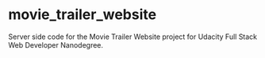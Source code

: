 # movie_trailer_website
Server side code for the Movie Trailer Website project for Udacity Full Stack Web Developer Nanodegree.
